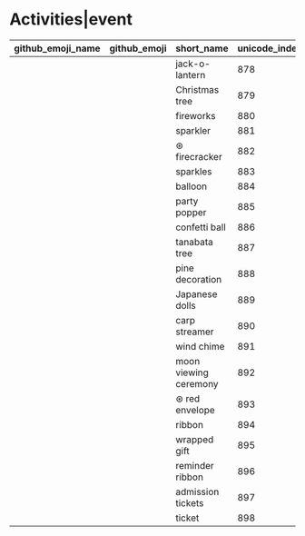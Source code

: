 # Activities|event

|github_emoji_name|github_emoji|short_name|unicode_index|
|---|---|---|---|
|||jack-o-lantern|878|
|||Christmas tree|879|
|||fireworks|880|
|||sparkler|881|
|||⊛ firecracker|882|
|||sparkles|883|
|||balloon|884|
|||party popper|885|
|||confetti ball|886|
|||tanabata tree|887|
|||pine decoration|888|
|||Japanese dolls|889|
|||carp streamer|890|
|||wind chime|891|
|||moon viewing ceremony|892|
|||⊛ red envelope|893|
|||ribbon|894|
|||wrapped gift|895|
|||reminder ribbon|896|
|||admission tickets|897|
|||ticket|898|
